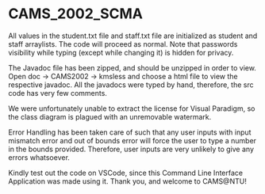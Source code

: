 # CAMS_2002_SCMA

All values in the student.txt file and staff.txt file are initialized as student and staff arraylists. The code will proceed as normal. Note that passwords visibility while typing (except while changing it) is hidden for privacy.

The Javadoc file has been zipped, and should be unzipped in order to view. Open doc -> CAMS2002 -> kmsless and choose a html file to view the respective javadoc. All the javadocs were typed by hand, therefore, the src code has very few comments.

We were unfortunately unable to extract the license for Visual Paradigm, so the class diagram is plagued with an unremovable watermark.

Error Handling has been taken care of such that any user inputs with input mismatch error and out of bounds error will force the user to type a number in the bounds provided. Therefore, user inputs are very unlikely to give any errors whatsoever.

Kindly test out the code on VSCode, since this Command Line Interface Application was made using it. Thank you, and welcome to CAMS@NTU!
